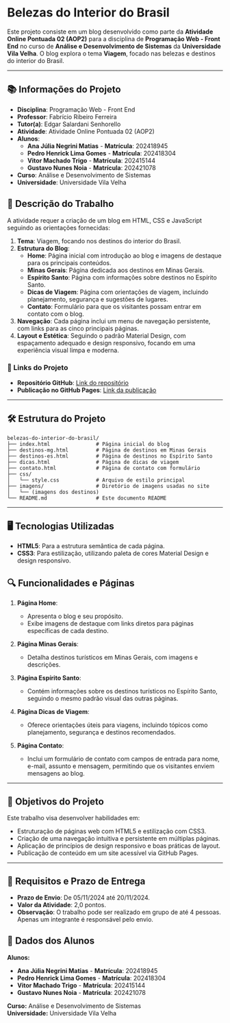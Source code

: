 # Belezas do Interior do Brasil

Este projeto consiste em um blog desenvolvido como parte da **Atividade Online Pontuada 02 (AOP2)** para a disciplina de **Programação Web - Front End** no curso de **Análise e Desenvolvimento de Sistemas** da **Universidade Vila Velha**. O blog explora o tema **Viagem**, focado nas belezas e destinos do interior do Brasil.

---

## 📚 Informações do Projeto

- **Disciplina**: Programação Web - Front End
- **Professor**: Fabrício Ribeiro Ferreira
- **Tutor(a)**: Edgar Salardani Senhorello
- **Atividade**: Atividade Online Pontuada 02 (AOP2)
- **Alunos**:
   - **Ana Júlia Negrini Matias** - **Matrícula**: 202418945
   - **Pedro Henrick Lima Gomes** - **Matrícula**: 202418304
   - **Vitor Machado Trigo** - **Matrícula**: 202415144
   - **Gustavo Nunes Noia** - **Matrícula**: 202421078
- **Curso**: Análise e Desenvolvimento de Sistemas
- **Universidade**: Universidade Vila Velha

## 📝 Descrição do Trabalho

A atividade requer a criação de um blog em HTML, CSS e JavaScript seguindo as orientações fornecidas:

1. **Tema**: Viagem, focando nos destinos do interior do Brasil.
2. **Estrutura do Blog**:
   - **Home**: Página inicial com introdução ao blog e imagens de destaque para os principais conteúdos.
   - **Minas Gerais**: Página dedicada aos destinos em Minas Gerais.
   - **Espírito Santo**: Página com informações sobre destinos no Espírito Santo.
   - **Dicas de Viagem**: Página com orientações de viagem, incluindo planejamento, segurança e sugestões de lugares.
   - **Contato**: Formulário para que os visitantes possam entrar em contato com o blog.
3. **Navegação**: Cada página inclui um menu de navegação persistente, com links para as cinco principais páginas.
4. **Layout e Estética**: Seguindo o padrão Material Design, com espaçamento adequado e design responsivo, focando em uma experiência visual limpa e moderna.

### 🔗 Links do Projeto

- **Repositório GitHub**: [Link do repositório](https://github.com/vitaomt/belezas-do-interior-do-brasil.git)
- **Publicação no GitHub Pages**: [Link da publicação](https://vitaomt.github.io/belezas-do-interior-do-brasil/index.html)

---

## 🛠 Estrutura do Projeto

```plaintext
belezas-do-interior-do-brasil/
├── index.html               # Página inicial do blog
├── destinos-mg.html         # Página de destinos em Minas Gerais
├── destinos-es.html         # Página de destinos no Espírito Santo
├── dicas.html               # Página de dicas de viagem
├── contato.html             # Página de contato com formulário
├── css/
│   └── style.css            # Arquivo de estilo principal
├── imagens/                 # Diretório de imagens usadas no site
│   └── (imagens dos destinos)
└── README.md                # Este documento README
```


---

## 🖥️ Tecnologias Utilizadas

- **HTML5**: Para a estrutura semântica de cada página.
- **CSS3**: Para estilização, utilizando paleta de cores Material Design e design responsivo.

## 🔍 Funcionalidades e Páginas

1. **Página Home**:
   - Apresenta o blog e seu propósito.
   - Exibe imagens de destaque com links diretos para páginas específicas de cada destino.

2. **Página Minas Gerais**:
   - Detalha destinos turísticos em Minas Gerais, com imagens e descrições.

3. **Página Espírito Santo**:
   - Contém informações sobre os destinos turísticos no Espírito Santo, seguindo o mesmo padrão visual das outras páginas.

4. **Página Dicas de Viagem**:
   - Oferece orientações úteis para viagens, incluindo tópicos como planejamento, segurança e destinos recomendados.

5. **Página Contato**:
   - Inclui um formulário de contato com campos de entrada para nome, e-mail, assunto e mensagem, permitindo que os visitantes enviem mensagens ao blog.

---

## 🎯 Objetivos do Projeto

Este trabalho visa desenvolver habilidades em:

- Estruturação de páginas web com HTML5 e estilização com CSS3.
- Criação de uma navegação intuitiva e persistente em múltiplas páginas.
- Aplicação de princípios de design responsivo e boas práticas de layout.
- Publicação de conteúdo em um site acessível via GitHub Pages.

---

## 📅 Requisitos e Prazo de Entrega

- **Prazo de Envio**: De 05/11/2024 até 20/11/2024.
- **Valor da Atividade**: 2,0 pontos.
- **Observação**: O trabalho pode ser realizado em grupo de até 4 pessoas. Apenas um integrante é responsável pelo envio.

## 📖 Dados dos Alunos

**Alunos:**

- **Ana Júlia Negrini Matias** - **Matrícula**: 202418945
- **Pedro Henrick Lima Gomes** - **Matrícula**: 202418304
- **Vitor Machado Trigo** - **Matrícula**: 202415144
- **Gustavo Nunes Noia** - **Matrícula**: 202421078

**Curso:** Análise e Desenvolvimento de Sistemas  
**Universidade:** Universidade Vila Velha